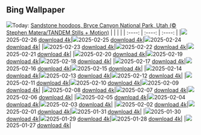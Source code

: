 ## Bing Wallpaper
![](./wallpaper/2025-02-26.jpg)Today: [Sandstone hoodoos, Bryce Canyon National Park, Utah (© Stephen Matera/TANDEM Stills + Motion)](./wallpaper/2025-02-26.jpg)
|      |      |      |
| :----: | :----: | :----: |
|![](./wallpaper/2025-02-26_sm.jpg)2025-02-26 [download 4k](./wallpaper/2025-02-26.jpg)|![](./wallpaper/2025-02-25_sm.jpg)2025-02-25 [download 4k](./wallpaper/2025-02-25.jpg)|![](./wallpaper/2025-02-24_sm.jpg)2025-02-24 [download 4k](./wallpaper/2025-02-24.jpg)|
|![](./wallpaper/2025-02-23_sm.jpg)2025-02-23 [download 4k](./wallpaper/2025-02-23.jpg)|![](./wallpaper/2025-02-22_sm.jpg)2025-02-22 [download 4k](./wallpaper/2025-02-22.jpg)|![](./wallpaper/2025-02-21_sm.jpg)2025-02-21 [download 4k](./wallpaper/2025-02-21.jpg)|
|![](./wallpaper/2025-02-20_sm.jpg)2025-02-20 [download 4k](./wallpaper/2025-02-20.jpg)|![](./wallpaper/2025-02-19_sm.jpg)2025-02-19 [download 4k](./wallpaper/2025-02-19.jpg)|![](./wallpaper/2025-02-18_sm.jpg)2025-02-18 [download 4k](./wallpaper/2025-02-18.jpg)|
|![](./wallpaper/2025-02-17_sm.jpg)2025-02-17 [download 4k](./wallpaper/2025-02-17.jpg)|![](./wallpaper/2025-02-16_sm.jpg)2025-02-16 [download 4k](./wallpaper/2025-02-16.jpg)|![](./wallpaper/2025-02-15_sm.jpg)2025-02-15 [download 4k](./wallpaper/2025-02-15.jpg)|
|![](./wallpaper/2025-02-14_sm.jpg)2025-02-14 [download 4k](./wallpaper/2025-02-14.jpg)|![](./wallpaper/2025-02-13_sm.jpg)2025-02-13 [download 4k](./wallpaper/2025-02-13.jpg)|![](./wallpaper/2025-02-12_sm.jpg)2025-02-12 [download 4k](./wallpaper/2025-02-12.jpg)|
|![](./wallpaper/2025-02-11_sm.jpg)2025-02-11 [download 4k](./wallpaper/2025-02-11.jpg)|![](./wallpaper/2025-02-10_sm.jpg)2025-02-10 [download 4k](./wallpaper/2025-02-10.jpg)|![](./wallpaper/2025-02-09_sm.jpg)2025-02-09 [download 4k](./wallpaper/2025-02-09.jpg)|
|![](./wallpaper/2025-02-08_sm.jpg)2025-02-08 [download 4k](./wallpaper/2025-02-08.jpg)|![](./wallpaper/2025-02-07_sm.jpg)2025-02-07 [download 4k](./wallpaper/2025-02-07.jpg)|![](./wallpaper/2025-02-06_sm.jpg)2025-02-06 [download 4k](./wallpaper/2025-02-06.jpg)|
|![](./wallpaper/2025-02-05_sm.jpg)2025-02-05 [download 4k](./wallpaper/2025-02-05.jpg)|![](./wallpaper/2025-02-04_sm.jpg)2025-02-04 [download 4k](./wallpaper/2025-02-04.jpg)|![](./wallpaper/2025-02-03_sm.jpg)2025-02-03 [download 4k](./wallpaper/2025-02-03.jpg)|
|![](./wallpaper/2025-02-02_sm.jpg)2025-02-02 [download 4k](./wallpaper/2025-02-02.jpg)|![](./wallpaper/2025-02-01_sm.jpg)2025-02-01 [download 4k](./wallpaper/2025-02-01.jpg)|![](./wallpaper/2025-01-31_sm.jpg)2025-01-31 [download 4k](./wallpaper/2025-01-31.jpg)|
|![](./wallpaper/2025-01-30_sm.jpg)2025-01-30 [download 4k](./wallpaper/2025-01-30.jpg)|![](./wallpaper/2025-01-29_sm.jpg)2025-01-29 [download 4k](./wallpaper/2025-01-29.jpg)|![](./wallpaper/2025-01-28_sm.jpg)2025-01-28 [download 4k](./wallpaper/2025-01-28.jpg)|
|![](./wallpaper/2025-01-27_sm.jpg)2025-01-27 [download 4k](./wallpaper/2025-01-27.jpg)|